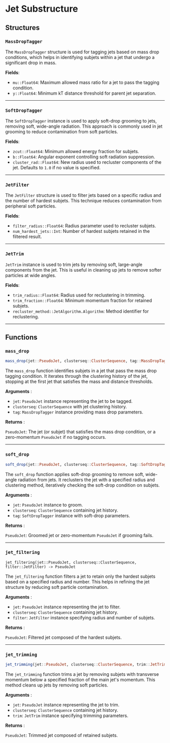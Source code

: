 # Jet Substructure

## Structures

### `MassDropTagger`

The `MassDropTagger` structure is used for tagging jets based on mass drop conditions, which helps in identifying subjets within a jet that undergo a significant drop in mass.

**Fields**:

- `mu::Float64`: Maximum allowed mass ratio for a jet to pass the tagging condition.
- `y::Float64`: Minimum kT distance threshold for parent jet separation.

---

### `SoftDropTagger`

The `SoftDropTagger` instance is used to apply soft-drop grooming to jets, removing soft, wide-angle radiation. This approach is commonly used in jet grooming to reduce contamination from soft particles.

**Fields**:

- `zcut::Float64`: Minimum allowed energy fraction for subjets.
- `b::Float64`: Angular exponent controlling soft radiation suppression.
- `cluster_rad::Float64`: New radius used to recluster components of the jet. Defaults to `1.0` if no value is specified.

---

### `JetFilter`

The `JetFilter` structure is used to filter jets based on a specific radius and the number of hardest subjets. This technique reduces contamination from peripheral soft particles.

**Fields**:

- `filter_radius::Float64`: Radius parameter used to recluster subjets.
- `num_hardest_jets::Int`: Number of hardest subjets retained in the filtered result.

---

### `JetTrim`

`JetTrim` instance is used to trim jets by removing soft, large-angle components from the jet. This is useful in cleaning up jets to remove softer particles at wide angles.

**Fields**:

- `trim_radius::Float64`: Radius used for reclustering in trimming.
- `trim_fraction::Float64`: Minimum momentum fraction for retained subjets.
- `recluster_method::JetAlgorithm.Algorithm`: Method identifier for reclustering.

---

## Functions

### `mass_drop`

```julia
mass_drop(jet::PseudoJet, clusterseq::ClusterSequence, tag::MassDropTagger) -> PseudoJet
```

The `mass_drop` function identifies subjets in a jet that pass the mass drop tagging condition. It iterates through the clustering history of the jet, stopping at the first jet that satisfies the mass and distance thresholds.

**Arguments** :

* `jet`: `PseudoJet` instance representing the jet to be tagged.
* `clusterseq`: `ClusterSequence` with jet clustering history.
* `tag`: `MassDropTagger` instance providing mass drop parameters.

**Returns** :

`PseudoJet`: The jet (or subjet) that satisfies the mass drop condition, or a zero-momentum `PseudoJet` if no tagging occurs.

---

### `soft_drop`

```julia
soft_drop(jet::PseudoJet, clusterseq::ClusterSequence, tag::SoftDropTagger) -> PseudoJet
```

The `soft_drop` function applies soft-drop grooming to remove soft, wide-angle radiation from jets. It reclusters the jet with a specified radius and clustering method, iteratively checking the soft-drop condition on subjets.

**Arguments** :

* `jet`: `PseudoJet` instance to groom.
* `clusterseq`: `ClusterSequence` containing jet history.
* `tag`: `SoftDropTagger` instance with soft-drop parameters.

**Returns** :

`PseudoJet`: Groomed jet or zero-momentum `PseudoJet` if grooming fails.

---

### `jet_filtering`

```julia-repl
jet_filtering(jet::PseudoJet, clusterseq::ClusterSequence, filter::JetFilter) -> PseudoJet
```

The `jet_filtering` function filters a jet to retain only the hardest subjets based on a specified radius and number. This helps in refining the jet structure by reducing soft particle contamination.

**Arguments** :

* `jet`: `PseudoJet` instance representing the jet to filter.
* `clusterseq`: `ClusterSequence` containing jet history.
* `filter`: `JetFilter` instance specifying radius and number of subjets.

**Returns** :

`PseudoJet`: Filtered jet composed of the hardest subjets.

---

### `jet_trimming`

```julia
jet_trimming(jet::PseudoJet, clusterseq::ClusterSequence, trim::JetTrim) -> PseudoJet
```

The `jet_trimming` function trims a jet by removing subjets with transverse momentum below a specified fraction of the main jet's momentum. This method cleans up jets by removing soft particles.

**Arguments** :

* `jet`: `PseudoJet` instance representing the jet to trim.
* `clusterseq`: `ClusterSequence` containing jet history.
* `trim`: `JetTrim` instance specifying trimming parameters.

**Returns** :

`PseudoJet`: Trimmed jet composed of retained subjets.
